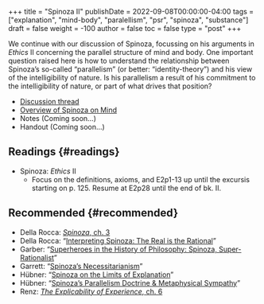 +++
title = "Spinoza II"
publishDate = 2022-09-08T00:00:00-04:00
tags = ["explanation", "mind-body", "paralellism", "psr", "spinoza", "substance"]
draft = false
weight = -100
author = false
toc = false
type = "post"
+++

We continue with our discussion of Spinoza, focussing on his arguments in _Ethics_
II concerning the parallel structure of mind and body. One important question
raised here is how to understand the relationship between Spinoza&rsquo;s so-called
&ldquo;parallelism&rdquo; (or better: &ldquo;identity-theory&rdquo;) and his view of the intelligibility
of nature. Is his parallelism a result of his commitment to the intelligibility
of nature, or part of what drives that position?

-   [Discussion thread](https://discord.com/channels/1006739669842673674/1015112837447811182)
-   [Overview of Spinoza on Mind](/materials/handouts/spinoza-mind.pdf)
-   Notes (Coming soon...)
-   Handout (Coming soon...)


## Readings {#readings}

-   Spinoza: _Ethics_ II
    -   Focus on the definitions, axioms, and E2p1-13 up until the excursis starting on p. 125. Resume at E2p28 until the end of bk. II.


## Recommended {#recommended}

-   Della Rocca: [_Spinoza_, ch. 3](/materials/readings/dellarocca-ch3.pdf)
-   Della Rocca: &ldquo;[Interpreting Spinoza: The Real is the Rational](/materials/readings/dellarocca-reality.pdf)&rdquo;
-   Garber: &ldquo;[Superheroes in the History of Philosophy: Spinoza, Super-Rationalist](/materials/readings/garber-superheroes.pdf)&rdquo;
-   Garrett: &ldquo;[Spinoza’s Necessitarianism](/materials/readings/garrett-necessitarianism.pdf)&rdquo;
-   Hübner: &ldquo;[Spinoza on the Limits of Explanation](/materials/readings/hubner-explanation.pdf)&rdquo;
-   Hübner: &ldquo;[Spinoza&rsquo;s Parallelism Doctrine &amp; Metaphysical Sympathy](/materials/readings/hubner-parallelism.pdf)&rdquo;
-   Renz: [_The Explicability of Experience_, ch. 6](/materials/readings/renz-realist-rationalism.pdf)
